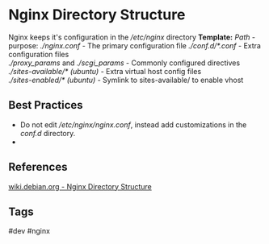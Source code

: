 # Nginx Directory Structure

Nginx keeps it's configuration in the */etc/nginx* directory
**Template:** *Path* - purpose:
*./nginx.conf* - The primary configuration file
*./conf.d/\*.conf* - Extra configuration files  
*./proxy_params* and *./scgi_params* - Commonly configured directives  
*./sites-available/\* (ubuntu)*  - Extra virtual host config files  
*./sites-enabled/\* (ubuntu)* - Symlink to sites-available/<file> to enable vhost  

## Best Practices
* Do not edit */etc/nginx/nginx.conf*, instead add customizations in the *conf.d* directory.  
* 

## References
[wiki.debian.org - Nginx Directory Structure](https://wiki.debian.org/Nginx/DirectoryStructure)  

## Tags
#dev #nginx
